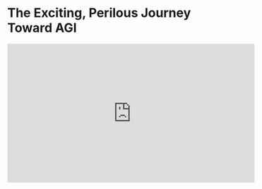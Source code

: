 # The Exciting, Perilous Journey Toward AGI

<iframe width="560" height="315" src="https://www.youtube.com/embed/SEkGLj0bwAU?si=U6_CeBl7kOLQ45ux" title="YouTube video player" frameborder="0" allow="accelerometer; autoplay; clipboard-write; encrypted-media; gyroscope; picture-in-picture; web-share" allowfullscreen></iframe>

